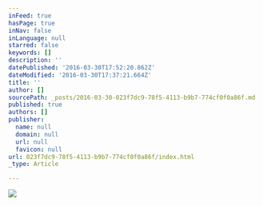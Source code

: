 ```yaml
---
inFeed: true
hasPage: true
inNav: false
inLanguage: null
starred: false
keywords: []
description: ''
datePublished: '2016-03-30T17:52:20.862Z'
dateModified: '2016-03-30T17:37:21.664Z'
title: ''
author: []
sourcePath: _posts/2016-03-30-023f7dc9-78f5-4113-b9b7-774cf0f0a86f.md
published: true
authors: []
publisher:
  name: null
  domain: null
  url: null
  favicon: null
url: 023f7dc9-78f5-4113-b9b7-774cf0f0a86f/index.html
_type: Article

---
```

![](https://the-grid-user-content.s3-us-west-2.amazonaws.com/7baf34a4-12d1-48b2-b18b-35be525419be.jpg)